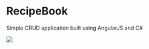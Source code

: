 # RecipeBook

Simple CRUD application built using AngularJS and C#

<img src=https://i.imgur.com/klLIF7D.gif>
